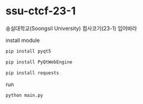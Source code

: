 # ssu-ctcf-23-1
숭실대학교(Soongsil University) 컴사코기(23-1) 입어바라

install module
```py
pip install pyqt5
```
```py
pip install PyQtWebEngine
```
```py
pip install requests
```
run 
```py
python main.py 
```
